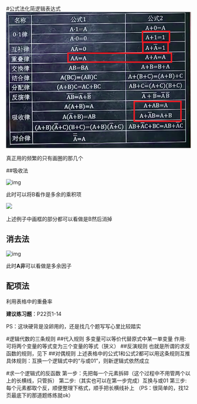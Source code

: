 #公式法化简逻辑表达式
![](img/04-01.png)

真正用的频繁的只有画圈的那几个

##吸收法

![img](http://image109.360doc.com/DownloadImg/2018/01/0913/121404191_17_20180109015629390.jpg) 

此时可以将B看作是多余的乘积项

![](C:\Users\Jasonleee\Desktop\DigitalCircuits\img\04-02.jpg)

上述例子中画框的部分都可以看做是B然后消掉

## 消去法

![img](http://image109.360doc.com/DownloadImg/2018/01/0913/121404191_22_20180109015629656.jpg) 

此时**A非**可以看做是多余因子

## 配项法

利用表格中的重叠率

**建议练习题**：P22页1-14

PS：这块硬背是没卵用的，还是找几个题写写心里比较踏实



#逻辑代数的三条规则
##代入规则
多变量可以等价代替原式中某一单变量
作用:可将两个变量的等式变为三个变量的等式（狭义）
##反演规则
也就是所谓的求反函数的规则，见下
##对偶规则
上述表格中的公式1和公式2都可以用这条规则互推
具体规则：互换一个逻辑式中的“与或01”，则新逻辑式依然成立

#求一个逻辑式的反函数
第一步：先把每一个元素拆碎（这个过程中不用管两个以上的长横线，只管拆）
第二步:（其实也可以在第一步完成）互换与或01
第三步: 每个元素都取个反，顺便整理下格式，顺手把长横线补上
（PS：很简单的，找12页最底下的那道题练练就ok）
